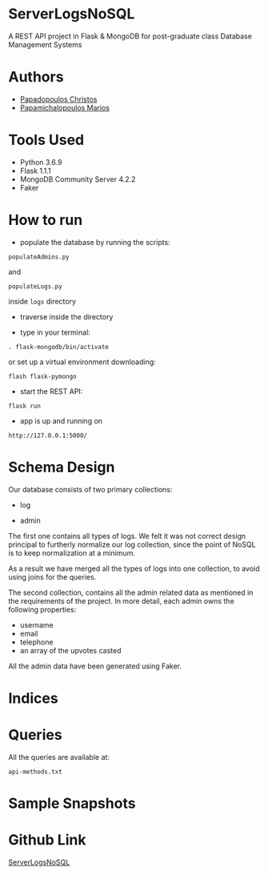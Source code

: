 # ServerLogsNoSQL

A REST API project in Flask & MongoDB for post-graduate class Database Management Systems

# Authors

- [Papadopoulos Christos](https://github.com/Christosc96)
- [Papamichalopoulos Marios](https://github.com/PapamichMarios)

# Tools Used

- Python 3.6.9
- Flask 1.1.1
- MongoDB Community Server 4.2.2
- Faker

# How to run

- populate the database by running the scripts:

```
populateAdmins.py
```
and

```
populateLogs.py
```
inside ```logs``` directory

- traverse inside the directory

- type in your terminal:

``` 
. flask-mongodb/bin/activate
```
or set up a virtual environment downloading:

```flash flask-pymongo```

- start the REST API:

```
flask run
```

- app is up and running on 

```
http://127.0.0.1:5000/ 
```

# Schema Design

Our database consists of two primary collections:

- log 

- admin

The first one contains all types of logs. We felt it was not correct design principal to furtherly normalize our log collection, since the point of NoSQL is to keep normalization at a minimum. 

As a result we have merged all the types of logs into one collection, to avoid using joins for the queries.

The second collection, contains all the admin related data as mentioned in the requirements of the project. In more detail, each admin owns the following properties:

- username
- email
- telephone
- an array of the upvotes casted

All the admin data have been generated using Faker.

# Indices

# Queries

All the queries are available at:

```
api-methods.txt
```

# Sample Snapshots

# Github Link

[ServerLogsNoSQL](https://github.com/PapamichMarios/ServerLogsNoSQL)
